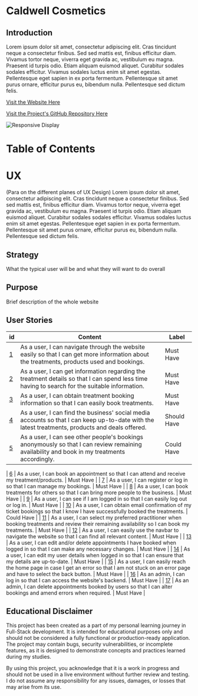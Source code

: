 # Caldwell Cosmetics

## Introduction

Lorem ipsum dolor sit amet, consectetur adipiscing elit. Cras tincidunt neque a consectetur finibus. Sed sed mattis est, finibus efficitur diam. Vivamus tortor neque, viverra eget gravida ac, vestibulum eu magna. Praesent id turpis odio. Etiam aliquam euismod aliquet. Curabitur sodales sodales efficitur. Vivamus sodales luctus enim sit amet egestas. Pellentesque eget sapien in ex porta fermentum. Pellentesque sit amet purus ornare, efficitur purus eu, bibendum nulla. Pellentesque sed dictum felis.

[Visit the Website Here](website_link)

<a href="https://github.com/HCaldwell95/caldwell-cosmetics-full-stack" target="_blank">
Visit the Project's GitHub Repository Here
</a>

![Responsive Display](documentation/responsive_screens.png)

# Table of Contents

# UX
(Para on the different planes of UX Design) Lorem ipsum dolor sit amet, consectetur adipiscing elit. Cras tincidunt neque a consectetur finibus. Sed sed mattis est, finibus efficitur diam. Vivamus tortor neque, viverra eget gravida ac, vestibulum eu magna. Praesent id turpis odio. Etiam aliquam euismod aliquet. Curabitur sodales sodales efficitur. Vivamus sodales luctus enim sit amet egestas. Pellentesque eget sapien in ex porta fermentum. Pellentesque sit amet purus ornare, efficitur purus eu, bibendum nulla. Pellentesque sed dictum felis.

## Strategy
What the typical user will be and what they will want to do overall

## Purpose
Brief description of the whole website

## User Stories
| id  |  Content | Label |
| ------ | ------ | ------ |
|  [1]() | As a user, I can navigate through the website easily so that I can get more information about the treatments, products used and bookings. | Must Have |
|  [2]() | As a user, I can get information regarding the treatment details so that I can spend less time having to search for the suitable information. | Must Have |
|  [3]() | As a user, I can obtain treatment booking information so that I can easily book treatments. | Must Have |
|  [4]() | As a user, I can find the business' social media accounts so that I can keep up-to-date with the latest treatments, products and deals offered. | Should Have |
|  [5]() | As a user, I can see other people's bookings anonymously so that I can review remaining availability and book in my treatments accordingly.| Could Have |


| [6]() | As a user, I can book an appointment so that I can attend and receive my treatment/products. | Must Have |
| [7]() | As a user, I can register or log in so that I can manage my bookings. | Must Have |
| [8]() | As a user, I can book treatments for others so that I can bring more people to the business. | Must Have |
| [9]() | As a user, I can see if I am logged in so that I can easily log out or log in. | Must Have |
| [10]() | As a user, I can obtain email confirmation of my ticket bookings so that I know I have successfully booked the treatments. | Could Have |
| [11]() | As a user, I can select my preferred practitioner when booking treatments and review their remaining availability so I can book my treatments. | Must Have |
| [12]() | As a user, I can easily use the navbar to navigate the website so that I can find all relevant content. | Must Have |
| [13]() | As a user, I can edit and/or delete appointments I have booked when logged in so that I can make any necessary changes. | Must Have |
| [14]() | As a user, I can edit my user details when logged in so that I can ensure that my details are up-to-date. | Must Have |
| [15]() | As a user, I can easily reach the home page in case I get an error so that I am not stuck on an error page and have to select the back button. | Must Have |
| [16]() | As an admin, I can log in so that I can access the website's backend. | Must Have |
| [17]() | As an admin, I can delete appointments booked by users so that I can alter bookings and amend errors when required. | Must Have |

## Educational Disclaimer

This project has been created as a part of my personal learning journey in Full-Stack development. It is intended for educational purposes only and should not be considered a fully functional or production-ready application. The project may contain bugs, security vulnerabilities, or incomplete features, as it is designed to demonstrate concepts and practices learned during my studies.

By using this project, you acknowledge that it is a work in progress and should not be used in a live environment without further review and testing. I do not assume any responsibility for any issues, damages, or losses that may arise from its use.